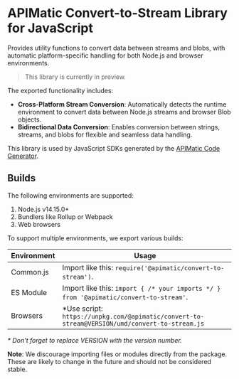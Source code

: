 # APIMatic Convert-to-Stream Library for JavaScript

Provides utility functions to convert data between streams and blobs, with automatic platform-specific handling for both Node.js and browser environments.

> This library is currently in preview.

The exported functionality includes:

- **Cross-Platform Stream Conversion**: Automatically detects the runtime environment to convert data between Node.js streams and browser Blob objects.
- **Bidirectional Data Conversion**: Enables conversion between strings, streams, and blobs for flexible and seamless data handling.

This library is used by JavaScript SDKs generated by the [APIMatic Code Generator](http://www.apimatic.io).

## Builds

The following environments are supported:

1. Node.js v14.15.0+
2. Bundlers like Rollup or Webpack
3. Web browsers

To support multiple environments, we export various builds:

| Environment | Usage |  
| --- | --- |  
| Common.js | Import like this: `require('@apimatic/convert-to-stream')`. |  
| ES Module | Import like this: `import { /* your imports */ } from '@apimatic/convert-to-stream'`. |  
| Browsers | *Use script: `https://unpkg.com/@apimatic/convert-to-stream@VERSION/umd/convert-to-stream.js` |  

_* Don't forget to replace VERSION with the version number._

**Note**: We discourage importing files or modules directly from the package. These are likely to change in the future and should not be considered stable.